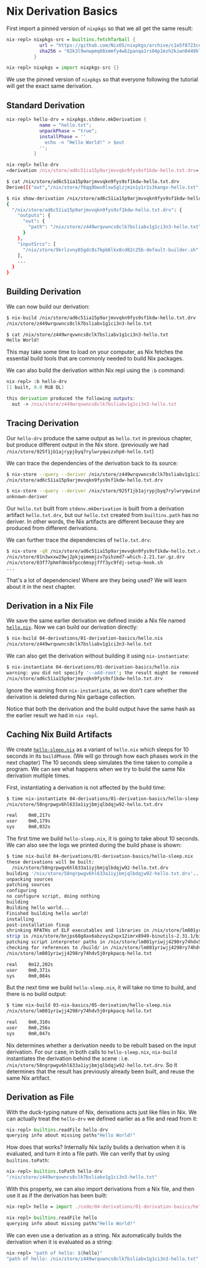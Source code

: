 # Nix Derivation Basics

First import a pinned version of `nixpkgs` so that we all get the same result:

```nix
nix-repl> nixpkgs-src = builtins.fetchTarball {
            url = "https://github.com/NixOS/nixpkgs/archive/c1e5f8723ceb684c8d501d4d4ae738fef704747e.tar.gz";
            sha256 = "02k3l9wnwpmq68xmmfy4wb2panqa1rs04p1mzh2kiwn0449hl86j";
          }

nix-repl> nixpkgs = import nixpkgs-src {}
```

We use the pinned version of `nixpkgs` so that everyone following the
tutorial will get the exact same derivation.

## Standard Derivation

```nix
nix-repl> hello-drv = nixpkgs.stdenv.mkDerivation {
            name = "hello.txt";
            unpackPhase = "true";
            installPhase = ''
              echo -n "Hello World!" > $out
            '';
          }

nix-repl> hello-drv
«derivation /nix/store/ad6c51ia15p9arjmvvqkn9fys9sf1kdw-hello.txt.drv»
```

```bash
$ cat /nix/store/ad6c51ia15p9arjmvvqkn9fys9sf1kdw-hello.txt.drv
Derive([("out","/nix/store/f6qq9bwv0lxw5glzjmin1y1r1s3kangv-hello.txt","","")],...)

$ nix show-derivation /nix/store/ad6c51ia15p9arjmvvqkn9fys9sf1kdw-hello.txt.drv
{
  "/nix/store/ad6c51ia15p9arjmvvqkn9fys9sf1kdw-hello.txt.drv": {
    "outputs": {
      "out": {
        "path": "/nix/store/z449wrqvwncs8clk7bsliabv1g1ci3n3-hello.txt"
      }
    },
    "inputSrcs": [
      "/nix/store/9krlzvny65gdc8s7kpb6lkx8cd02c25b-default-builder.sh"
    ],
    ...
  }
}
```

## Building Derivation

We can now build our derivation:

```bash
$ nix-build /nix/store/ad6c51ia15p9arjmvvqkn9fys9sf1kdw-hello.txt.drv
/nix/store/z449wrqvwncs8clk7bsliabv1g1ci3n3-hello.txt

$ cat /nix/store/z449wrqvwncs8clk7bsliabv1g1ci3n3-hello.txt
Hello World!
```

This may take some time to load on your computer, as Nix fetches the essential
build tools that are commonly needed to build Nix packages.

We can also build the derivation within Nix repl using the `:b` command:

```nix
nix-repl> :b hello-drv
[1 built, 0.0 MiB DL]

this derivation produced the following outputs:
  out -> /nix/store/z449wrqvwncs8clk7bsliabv1g1ci3n3-hello.txt
```

## Tracing Derivation

Our `hello-drv` produce the same output as `hello.txt` in previous chapter,
but produce different output in the Nix store. (previously we had
`/nix/store/925f1jb1ajrypjbyq7rylwryqwizvhp0-hello.txt`)

We can trace the dependencies of the derivation back to its source:

```bash
$ nix-store --query --deriver /nix/store/z449wrqvwncs8clk7bsliabv1g1ci3n3-hello.txt
/nix/store/ad6c51ia15p9arjmvvqkn9fys9sf1kdw-hello.txt.drv

$ nix-store --query --deriver /nix/store/925f1jb1ajrypjbyq7rylwryqwizvhp0-hello.txt
unknown-deriver
```

Our `hello.txt` built from `stdenv.mkDerivation` is built from a derivation
artifact `hello.txt.drv`, but our `hello.txt` created from `builtins.path`
has no deriver.
In other words, the Nix artifacts are different because they are produced from
different derivations.

We can further trace the dependencies of `hello.txt.drv`:

```bash
$ nix-store -qR /nix/store/ad6c51ia15p9arjmvvqkn9fys9sf1kdw-hello.txt.drv
/nix/store/01n3wxxw29wj2pkjqimmmjzv7pihzmd7-which-2.21.tar.gz.drv
/nix/store/03f77phmfdmsbfpcc6mspjfff3yc9fdj-setup-hook.sh
...
```

That's a lot of dependencies! Where are they being used? We will learn about it
in the next chapter.

## Derivation in a Nix File

We save the same earlier derivation we defined inside a Nix file named
[`hello.nix`](01-derivation-basics/hello.nix). Now we can build our derivation directly:

```bash
$ nix-build 04-derivations/01-derivation-basics/hello.nix
/nix/store/z449wrqvwncs8clk7bsliabv1g1ci3n3-hello.txt
```

We can also get the derivation without building it using `nix-instantiate`:

```bash
$ nix-instantiate 04-derivations/01-derivation-basics/hello.nix
warning: you did not specify '--add-root'; the result might be removed by the garbage collector
/nix/store/ad6c51ia15p9arjmvvqkn9fys9sf1kdw-hello.txt.drv
```

Ignore the warning from `nix-instantiate`, as we don't care whether the derivation
is deleted during Nix garbage collection.

Notice that both the derivation and the build output have the same hash
as the earlier result we had in `nix repl`.

## Caching Nix Build Artifacts

We create [`hello-sleep.nix`](01-derivation-basics/hello-sleep.nix) as a variant of
`hello.nix` which sleeps for 10 seconds in its `buildPhase`.
(We will go through how each phases work in the next chapter)
The 10 seconds sleep simulates the time taken to compile a program.
We can see what happens when we try to build the same Nix derivation
multiple times.

First, instantiating a derivation is not affected by the build time:

```bash
$ time nix-instantiate 04-derivations/01-derivation-basics/hello-sleep.nix
/nix/store/58ngrpwgv6hl633a1iyjbmjqlbdqjw92-hello.txt.drv

real    0m0,217s
user    0m0,179s
sys     0m0,032s
```

The first time we build `hello-sleep.nix`, it is going to take about 10 seconds.
We can also see the logs we printed during the build phase is shown:

```bash
$ time nix-build 04-derivations/01-derivation-basics/hello-sleep.nix
these derivations will be built:
  /nix/store/58ngrpwgv6hl633a1iyjbmjqlbdqjw92-hello.txt.drv
building '/nix/store/58ngrpwgv6hl633a1iyjbmjqlbdqjw92-hello.txt.drv'...
unpacking sources
patching sources
configuring
no configure script, doing nothing
building
Building hello world...
Finished building hello world!
installing
post-installation fixup
shrinking RPATHs of ELF executables and libraries in /nix/store/lm801yriwjj4298ry74hdv5j0rpkpacq-hello.txt
strip is /nix/store/bnjps68g8ax6abzvys2xpx12imrx8949-binutils-2.31.1/bin/strip
patching script interpreter paths in /nix/store/lm801yriwjj4298ry74hdv5j0rpkpacq-hello.txt
checking for references to /build/ in /nix/store/lm801yriwjj4298ry74hdv5j0rpkpacq-hello.txt...
/nix/store/lm801yriwjj4298ry74hdv5j0rpkpacq-hello.txt

real    0m12,202s
user    0m0,371s
sys     0m0,084s
```

But the next time we build `hello-sleep.nix`, it will take no time to build,
and there is no build output:

```bash
$ time nix-build 03-nix-basics/05-derivation/hello-sleep.nix
/nix/store/lm801yriwjj4298ry74hdv5j0rpkpacq-hello.txt

real    0m0,310s
user    0m0,256s
sys     0m0,047s
```

Nix determines whether a derivation needs to be rebuilt based on the input
derivation. For our case, in both calls to `hello-sleep.nix`,
`nix-build` instantiates the derivation behind the scene : i.e.
`/nix/store/58ngrpwgv6hl633a1iyjbmjqlbdqjw92-hello.txt.drv`. 
So it determines that the result has previously already
been built, and reuse the same Nix artifact.

## Derivation as File

With the duck-typing nature of Nix, derivations acts just like files in Nix.
We can actually treat the `hello-drv` we defined earlier as a file and
read from it:

```nix
nix-repl> builtins.readFile hello-drv
querying info about missing paths"Hello World!"
```

How does that works? Internally Nix lazily builds a
derivation when it is evaluated, and turn it into
a file path. We can verify that by using `builtins.toPath`:

```nix
nix-repl> builtins.toPath hello-drv
"/nix/store/z449wrqvwncs8clk7bsliabv1g1ci3n3-hello.txt"
```

With this property, we can also import derivations
from a Nix file, and then use it as if the derivation
has been built:

```nix
nix-repl> hello = import ./code/04-derivations/01-derivation-basics/hello.nix

nix-repl> builtins.readFile hello
querying info about missing paths"Hello World!"
```

We can even use a derivation as a string. Nix automatically
builds the derivation when it is evaluated as a string:

```nix
nix-repl> "path of hello: ${hello}"
"path of hello: /nix/store/z449wrqvwncs8clk7bsliabv1g1ci3n3-hello.txt"
```
